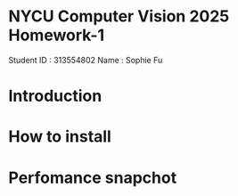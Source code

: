 # NYCU Computer Vision 2025 Homework-1

Student ID : 313554802
Name : Sophie Fu

# Introduction

# How to install

# Perfomance snapchot
